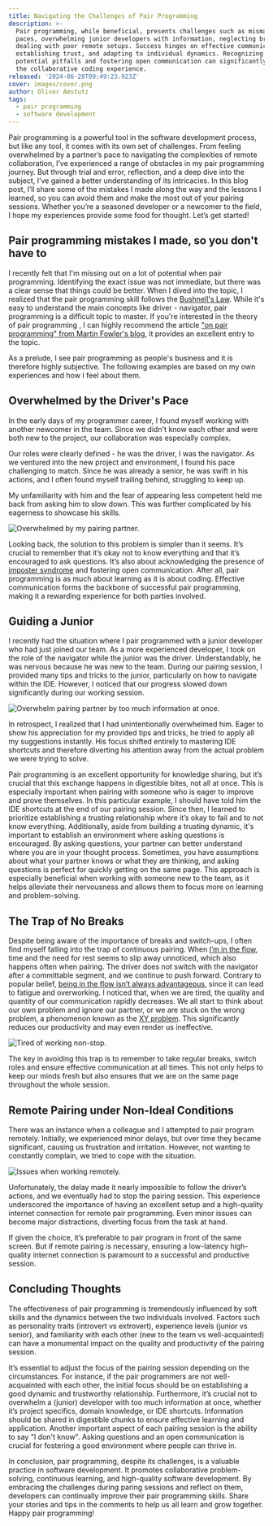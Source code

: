 ```yaml
---
title: Navigating the Challenges of Pair Programming
description: >-
  Pair programming, while beneficial, presents challenges such as mismatched
  paces, overwhelming junior developers with information, neglecting breaks, and
  dealing with poor remote setups. Success hinges on effective communication,
  establishing trust, and adapting to individual dynamics. Recognizing these
  potential pitfalls and fostering open communication can significantly enhance
  the collaborative coding experience.
released: '2024-06-28T09:49:23.923Z'
cover: images/cover.png
author: Oliver Amstutz
tags:
  - pair programming
  - software development
---
```

Pair programming is a powerful tool in the software development process, but like any tool, it comes with its own set of challenges.
From feeling overwhelmed by a partner’s pace to navigating the complexities of remote collaboration, I’ve experienced a range of obstacles in my pair programming journey.
But through trial and error, reflection, and a deep dive into the subject, I’ve gained a better understanding of its intricacies.
In this blog post, I’ll share some of the mistakes I made along the way and the lessons I learned, so you can avoid them and make the most out of your pairing sessions.
Whether you’re a seasoned developer or a newcomer to the field, I hope my experiences provide some food for thought.
Let’s get started!

## Pair programming mistakes I made, so you don't have to

I recently felt that I'm missing out on a lot of potential when pair programming.
Identifying the exact issue was not immediate, but there was a clear sense that things could be better.
When I dived into the topic, I realized that the pair programming skill follows the [Bushnell's Law](https://en.wikipedia.org/wiki/Bushnell%27s%5FLaw).
While it's easy to understand the main concepts like driver - navigator, pair programming is a difficult topic to master.
If you're interested in the theory of pair programming , I can highly recommend the article ["on pair programming" from Martin Fowler's blog](https://martinfowler.com/articles/on-pair-programming.html), it provides an excellent entry to the topic.

As a prelude, I see pair programming as people's business and it is therefore highly subjective.
The following examples are based on my own experiences and how I feel about them.

## Overwhelmed by the Driver's Pace

In the early days of my programmer career, I found myself working with another newcomer in the team.
Since we didn't know each other and were both new to the project, our collaboration was especially complex.

Our roles were clearly defined - he was the driver, I was the navigator.
As we ventured into the new project and environment, I found his pace challenging to match.
Since he was already a senior, he was swift in his actions, and I often found myself trailing behind, struggling to keep up.

My unfamiliarity with him and the fear of appearing less competent held me back from asking him to slow down.
This was further complicated by his eagerness to showcase his skills.

![Overwhelmed by my pairing partner.](images/1749947651452-tq22qnw83me.png)

Looking back, the solution to this problem is simpler than it seems.
It’s crucial to remember that it’s okay not to know everything and that it’s encouraged to ask questions.
It’s also about acknowledging the presence of [imposter syndrome](https://en.wikipedia.org/wiki/Impostor%5Fsyndrome) and fostering open communication.
After all, pair programming is as much about learning as it is about coding.
Effective communication forms the backbone of successful pair programming, making it a rewarding experience for both parties involved.

## Guiding a Junior

I recently had the situation where I pair programmed with a junior developer who had just joined our team.
As a more experienced developer, I took on the role of the navigator while the junior was the driver.
Understandably, he was nervous because he was new to the team.
During our pairing session, I provided many tips and tricks to the junior, particularly on how to navigate within the IDE.
However, I noticed that our progress slowed down significantly during our working session.

![Overwhelm pairing partner by too much information at once.](images/1749947651453-28r8sx25z4i.png)

In retrospect, I realized that I had unintentionally overwhelmed him.
Eager to show his appreciation for my provided tips and tricks, he tried to apply all my suggestions instantly.
His focus shifted entirely to mastering IDE shortcuts and therefore diverting his attention away from the actual problem we were trying to solve.

Pair programming is an excellent opportunity for knowledge sharing, but it’s crucial that this exchange happens in digestible bites, not all at once.
This is especially important when pairing with someone who is eager to improve and prove themselves. In this particular example, I should have told him the IDE shortcuts at the end of our pairing session.
Since then, I learned to prioritize establishing a trusting relationship where it’s okay to fail and to not know everything.
Additionally, aside from building a trusting dynamic, it's important to establish an environment where asking questions is encouraged.
By asking questions, your partner can better understand where you are in your thought process.
Sometimes, you have assumptions about what your partner knows or what they are thinking, and asking questions is perfect for quickly getting on the same page.
This approach is especially beneficial when working with someone new to the team, as it helps alleviate their nervousness and allows them to focus more on learning and problem-solving.

## The Trap of No Breaks

Despite being aware of the importance of breaks and switch-ups, I often find myself falling into the trap of continuous pairing.
When [I’m in the flow](https://en.wikipedia.org/wiki/Flow%5F\(psychology\)#:~:text=The%20flow%20state,abilities.%22%5B4%5D), time and the need for rest seems to slip away unnoticed, which also happens often when pairing.
The driver does not switch with the navigator after a committable segment, and we continue to push forward. Contrary to popular belief, [being in the flow isn’t always advantageous](https://en.wikipedia.org/wiki/Flow%5F\(psychology\)#:~:text=In%20some%20cases,on%20attentional%20abilities.), since it can lead to fatigue and overworking.
I noticed that, when we are tired, the quality and quantity of our communication rapidly decreases.
We all start to think about our own problem and ignore our partner, or we are stuck on the wrong problem, a phenomenon known as the [XY problem](https://en.wikipedia.org/wiki/XY%5Fproblem).
This significantly reduces our productivity and may even render us ineffective.

![Tired of working non-stop.](images/1749947651454-hfzj2l4504r.png)

The key in avoiding this trap is to remember to take regular breaks, switch roles and ensure effective communication at all times.
This not only helps to keep our minds fresh but also ensures that we are on the same page throughout the whole session.

## Remote Pairing under Non-Ideal Conditions

There was an instance when a colleague and I attempted to pair program remotely.
Initially, we experienced minor delays, but over time they became significant, causing us frustration and irritation.
However, not wanting to constantly complain, we tried to cope with the situation.

![Issues when working remotely.](images/1749947651455-vwxwr5o5ft.png)

Unfortunately, the delay made it nearly impossible to follow the driver’s actions, and we eventually had to stop the pairing session.
This experience underscored the importance of having an excellent setup and a high-quality internet connection for remote pair programming.
Even minor issues can become major distractions, diverting focus from the task at hand.

If given the choice, it’s preferable to pair program in front of the same screen.
But if remote pairing is necessary, ensuring a low-latency high-quality internet connection is paramount to a successful and productive session.

## Concluding Thoughts

The effectiveness of pair programming is tremendously influenced by soft skills and the dynamics between the two individuals involved.
Factors such as personality traits (introvert vs extrovert), experience levels (junior vs senior), and familiarity with each other (new to the team vs well-acquainted) can have a monumental impact on the quality and productivity of the pairing session.

It’s essential to adjust the focus of the pairing session depending on the circumstances.
For instance, if the pair programmers are not well-acquainted with each other, the initial focus should be on establishing a good dynamic and trustworthy relationship.
Furthermore, it’s crucial not to overwhelm a (junior) developer with too much information at once, whether it’s project specifics, domain knowledge, or IDE shortcuts.
Information should be shared in digestible chunks to ensure effective learning and application.
Another important aspect of each pairing session is the ability to say "I don't know".
Asking questions and an open communication is crucial for fostering a good environment where people can thrive in.

In conclusion, pair programming, despite its challenges, is a valuable practice in software development.
It promotes collaborative problem-solving, continuous learning, and high-quality software development.
By embracing the challenges during paring sessions and reflect on them, developers can continually improve their pair programming skills.
Share your stories and tips in the comments to help us all learn and grow together. Happy pair programming!
